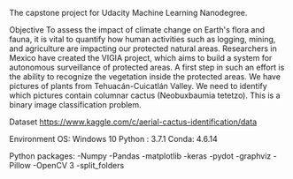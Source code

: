 The capstone project for Udacity Machine Learning Nanodegree. 

Objective
To assess the impact of climate change on Earth's flora and fauna, it is vital to quantify how
human activities such as logging, mining, and agriculture are impacting our protected natural
areas. Researchers in Mexico have created the VIGIA project, which aims to build a system for
autonomous surveillance of protected areas. A first step in such an effort is the ability to
recognize the vegetation inside the protected areas.
We have pictures of plants from Tehuacán-Cuicatlán Valley. We need to identify which pictures
contain columnar cactus (Neobuxbaumia tetetzo). This is a binary image classification problem.

Dataset
https://www.kaggle.com/c/aerial-cactus-identification/data

Environment
OS: Windows 10
Python : 3.7.1
Conda: 4.6.14

Python packages:
-Numpy
-Pandas
-matplotlib
-keras
-pydot
-graphviz
-Pillow
-OpenCV 3
-split_folders
